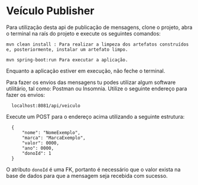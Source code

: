 # Veículo Publisher

Para utilização desta api de publicação de mensagens, clone o projeto, abra o terminal na raís do projeto e execute os seguintes comandos:

    mvn clean install : Para realizar a limpeza dos artefatos construídos e, posteriormente, instalar um artefato limpo.
  
    mvn spring-boot:run Para executar a aplicação.
  
  Enquanto a aplicação estiver em execução, não feche o terminal.
  
  Para fazer os envios das mensagens tu podes utilizar algum software utilitário, tal como: Postman ou Insomnia. Utilize o seguinte endereço para fazer os envios:
  
      localhost:8081/api/veiculo
      
  Execute um POST para o endereço acima utilizando a seguinte estrutura:
  
      {
	      "nome": "NomeExemplo",
	      "marca": "MarcaExemplo",
	      "valor": 0000,
	      "ano": 0000,
	      "donoId": 1
      }
      
 O atributo `donoId` é uma FK, portanto é necessário que o valor exista na base de dados para que a mensagem seja recebida com sucesso.
       
  
  
  
  
